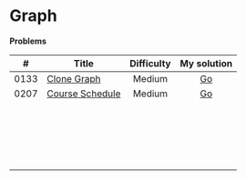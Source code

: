# Graph



**Problems**

|  #   | Title                                                        | Difficulty |                         My solution                          |
| :--: | ------------------------------------------------------------ | :--------: | :----------------------------------------------------------: |
| 0133 | [Clone Graph](https://github.com/Apollo4634/LeetCode/blob/master/problem/depth_first_Search/0133_CloneGraph.md) |   Medium   | [Go](https://github.com/Apollo4634/LeetCode/tree/master/src/depth_first_search/solution/CloneGraph.java) |
| 0207 | [Course Schedule](https://github.com/Apollo4634/LeetCode/blob/master/problem/topological_sort/0207_CourseSchedule.md) |   Medium   | [Go](https://github.com/Apollo4634/LeetCode/tree/master/src/topological_sort/solution/CourseSchedule.java) |
|      |                                                              |            |                                                              |
|      |                                                              |            |                                                              |
|      |                                                              |            |                                                              |
|      |                                                              |            |                                                              |
|      |                                                              |            |                                                              |
|      |                                                              |            |                                                              |
|      |                                                              |            |                                                              |
|      |                                                              |            |                                                              |
|      |                                                              |            |                                                              |
|      |                                                              |            |                                                              |
|      |                                                              |            |                                                              |
|      |                                                              |            |                                                              |
|      |                                                              |            |                                                              |
|      |                                                              |            |                                                              |
|      |                                                              |            |                                                              |
|      |                                                              |            |                                                              |
|      |                                                              |            |                                                              |
|      |                                                              |            |                                                              |
|      |                                                              |            |                                                              |
|      |                                                              |            |                                                              |

